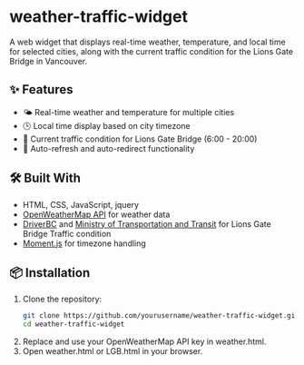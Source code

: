 # weather-traffic-widget
A web widget that displays real-time weather, temperature, and local time for selected cities, along with the current traffic condition for the Lions Gate Bridge in Vancouver.

## ✨ Features

- 🌤 Real-time weather and temperature for multiple cities
- 🕒 Local time display based on city timezone
- 🚗 Current traffic condition for Lions Gate Bridge (6:00 - 20:00)
- 🔄 Auto-refresh and auto-redirect functionality

## 🛠 Built With

- HTML, CSS, JavaScript, jquery  
- [OpenWeatherMap API](https://openweathermap.org/api) for weather data  
- [DriverBC](https://www.drivebc.ca/cameras) and [Ministry of Transportation and Transit](https://www.th.gov.bc.ca/ATIS/lgcws) for Lions Gate Bridge Traffic condition
- [Moment.js](https://momentjs.com/) for timezone handling

## 📦 Installation

1. Clone the repository:
   ```bash
   git clone https://github.com/yourusername/weather-traffic-widget.git
   cd weather-traffic-widget
2. Replace and use your OpenWeatherMap API key in weather.html.
3. Open weather.html or LGB.html in your browser.
